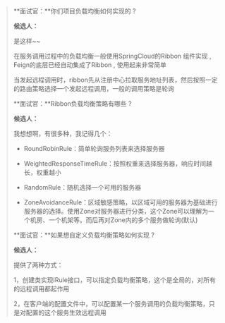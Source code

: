 > **面试官：**你们项目负载均衡如何实现的 ? 
>
> **候选人：**
>
> 是这样~~
>
> 在服务调用过程中的负载均衡一般使用SpringCloud的Ribbon 组件实现  , Feign的底层已经自动集成了Ribbon  , 使用起来非常简单
>
> 当发起远程调用时，ribbon先从注册中心拉取服务地址列表，然后按照一定的路由策略选择一个发起远程调用，一般的调用策略是轮询
>
> **面试官：**Ribbon负载均衡策略有哪些 ? 
>
> **候选人：**
>
> 我想想啊，有很多种，我记得几个：
>
> - RoundRobinRule：简单轮询服务列表来选择服务器
>
> - WeightedResponseTimeRule：按照权重来选择服务器，响应时间越长，权重越小
>
> - RandomRule：随机选择一个可用的服务器
>
> - ZoneAvoidanceRule：区域敏感策略，以区域可用的服务器为基础进行服务器的选择。使用Zone对服务器进行分类，这个Zone可以理解为一个机房、一个机架等。而后再对Zone内的多个服务做轮询(默认)
>
> **面试官：**如果想自定义负载均衡策略如何实现 ? 
>
> **候选人：**
>
> 提供了两种方式：
>
> 1，创建类实现IRule接口，可以指定负载均衡策略，这个是全局的，对所有的远程调用都起作用
>
> 2，在客户端的配置文件中，可以配置某一个服务调用的负载均衡策略，只是对配置的这个服务生效远程调用